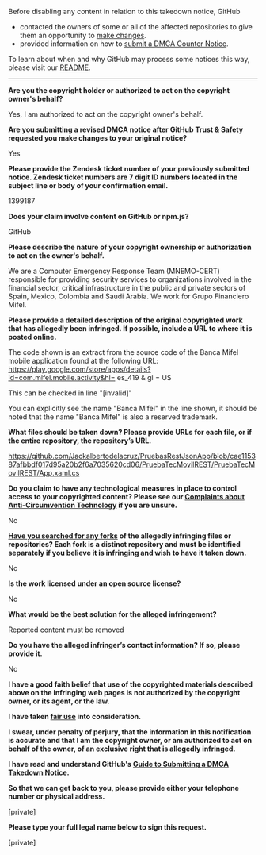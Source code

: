 Before disabling any content in relation to this takedown notice, GitHub
- contacted the owners of some or all of the affected repositories to give them an opportunity to [make changes](https://docs.github.com/en/github/site-policy/dmca-takedown-policy#a-how-does-this-actually-work).
- provided information on how to [submit a DMCA Counter Notice](https://docs.github.com/en/articles/guide-to-submitting-a-dmca-counter-notice).

To learn about when and why GitHub may process some notices this way, please visit our [README](https://github.com/github/dmca/blob/master/README.md#anatomy-of-a-takedown-notice).

---

**Are you the copyright holder or authorized to act on the copyright owner's behalf?**

Yes, I am authorized to act on the copyright owner's behalf.

**Are you submitting a revised DMCA notice after GitHub Trust & Safety requested you make changes to your original notice?**

Yes

**Please provide the Zendesk ticket number of your previously submitted notice. Zendesk ticket numbers are 7 digit ID numbers located in the subject line or body of your confirmation email.**

1399187

**Does your claim involve content on GitHub or npm.js?**

GitHub

**Please describe the nature of your copyright ownership or authorization to act on the owner's behalf.**

We are a Computer Emergency Response Team (MNEMO-CERT) responsible for providing security services to organizations involved in the financial sector, critical infrastructure in the public and private sectors of Spain, Mexico, Colombia and Saudi Arabia. We work for Grupo Financiero Mifel.

**Please provide a detailed description of the original copyrighted work that has allegedly been infringed. If possible, include a URL to where it is posted online.**

The code shown is an extract from the source code of the Banca Mifel mobile application found at the following URL: https://play.google.com/store/apps/details?id=com.mifel.mobile.activity&hl= es_419 & gl = US

This can be checked in line "[invalid]"

You can explicitly see the name "Banca Mifel" in the line shown, it should be noted that the name "Banca Mifel" is also a reserved trademark.

**What files should be taken down? Please provide URLs for each file, or if the entire repository, the repository’s URL.**

https://github.com/Jackalbertodelacruz/PruebasRestJsonApp/blob/cae115387afbbdf017d95a20b2f6a7035620cd06/PruebaTecMovilREST/PruebaTecMovilREST/App.xaml.cs

**Do you claim to have any technological measures in place to control access to your copyrighted content? Please see our <a href="https://docs.github.com/articles/guide-to-submitting-a-dmca-takedown-notice#complaints-about-anti-circumvention-technology">Complaints about Anti-Circumvention Technology</a> if you are unsure.**

No

**<a href="https://docs.github.com/articles/dmca-takedown-policy#b-what-about-forks-or-whats-a-fork">Have you searched for any forks</a> of the allegedly infringing files or repositories? Each fork is a distinct repository and must be identified separately if you believe it is infringing and wish to have it taken down.**

No

**Is the work licensed under an open source license?**

No

**What would be the best solution for the alleged infringement?**

Reported content must be removed

**Do you have the alleged infringer’s contact information? If so, please provide it.**

No

**I have a good faith belief that use of the copyrighted materials described above on the infringing web pages is not authorized by the copyright owner, or its agent, or the law.**

**I have taken <a href="https://www.lumendatabase.org/topics/22">fair use</a> into consideration.**

**I swear, under penalty of perjury, that the information in this notification is accurate and that I am the copyright owner, or am authorized to act on behalf of the owner, of an exclusive right that is allegedly infringed.**

**I have read and understand GitHub's <a href="https://docs.github.com/articles/guide-to-submitting-a-dmca-takedown-notice/">Guide to Submitting a DMCA Takedown Notice</a>.**

**So that we can get back to you, please provide either your telephone number or physical address.**

[private]

**Please type your full legal name below to sign this request.**

[private]
